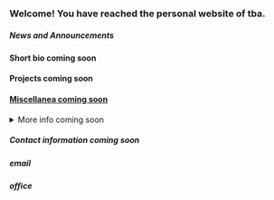 ### Welcome! You have reached the personal website of tba.

##### News and Announcements

#### Short bio coming soon

#### Projects coming soon

#### [Miscellanea coming soon](Miscellanea.md)

<details>
<summary>More info coming soon</summary>

coming soon

</details>



##### Contact information coming soon
##### email
##### office
